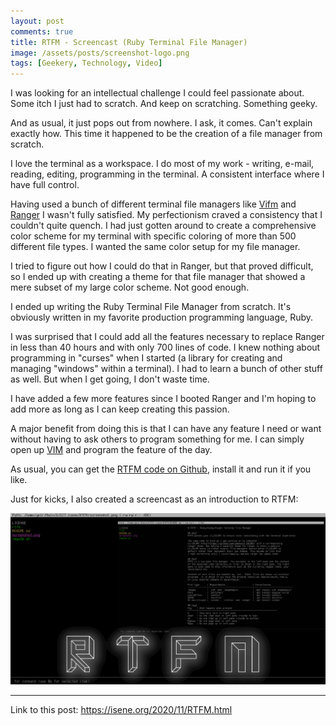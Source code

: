 ```yaml
---
layout: post
comments: true
title: RTFM - Screencast (Ruby Terminal File Manager) 
image: /assets/posts/screenshot-logo.png
tags: [Geekery, Technology, Video]
---
```


I was looking for an intellectual challenge I could feel passionate about.
Some itch I just had to scratch. And keep on scratching. Something geeky.

And as usual, it just pops out from nowhere. I ask, it comes. Can't explain
exactly how. This time it happened to be the creation of a file manager from
scratch.

I love the terminal as a workspace. I do most of my work - writing, e-mail,
reading, editing, programming in the terminal. A consistent interface where I
have full control.

Having used a bunch of different terminal file managers like
[Vifm](https://vifm.info/) and [Ranger](https://ranger.github.io/) I wasn't
fully satisfied. My perfectionism craved a consistency that I couldn't quite
quench. I had just gotten around to create a comprehensive color scheme for my
terminal with specific coloring of more than 500 different file types. I
wanted the same color setup for my file manager.

I tried to figure out how I could do that in Ranger, but that proved
difficult, so I ended up with creating a theme for that file manager that
showed a mere subset of my large color scheme. Not good enough.

I ended up writing the Ruby Terminal File Manager from scratch. It's obviously
written in my favorite production programming language, Ruby.

I was surprised that I could add all the features necessary to replace Ranger
in less than 40 hours and with only 700 lines of code. I knew nothing about
programming in "curses" when I started (a library for creating and managing
"windows" within a terminal). I had to learn a bunch of other stuff as well.
But when I get going, I don't waste time.

I have added a few more features since I booted Ranger and I'm hoping to add
more as long as I can keep creating this passion.

A major benefit from doing this is that I can have any feature I need or want
without having to ask others to program something for me. I can simply open
up [VIM](https://www.vim.org/) and program the feature of the day.

As usual, you can get the [RTFM code on
Github](https://github.com/isene/RTFM), install it and run it if you like.

Just for kicks, I also created a screencast as an introduction to RTFM:

[![RTFM screencast](/assets/posts/screenshot-logo.png)](https://isene.com/x/rtfm-screencast.mp4)

---
Link to this post: <https://isene.org/2020/11/RTFM.html>

